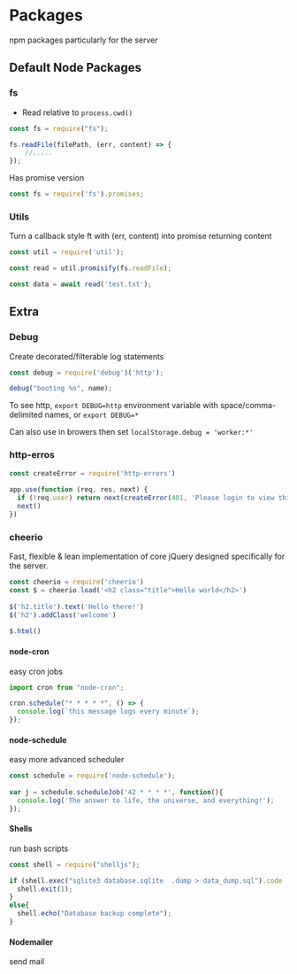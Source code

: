 # Packages

npm packages particularly for the server

## Default Node Packages

### fs

- Read relative to `process.cwd()`

```javascript
const fs = require("fs");

fs.readFile(filePath, (err, content) => {
	//.....
});
```

Has promise version

```js
const fs = require('fs').promises;
```



### Utils

Turn a callback style ft with (err, content) into promise returning content

```js
const util = require('util');

const read = util.promisify(fs.readFile);

const data = await read('test.txt');
```

## Extra

### Debug

Create decorated/filterable log statements

```js
const debug = require('debug')('http');

debug("booting %o", name);
```

To see http, `export DEBUG=http` environment variable with space/comma-delimited names, or `export DEBUG=*`

Can also use in browers then set `localStorage.debug = 'worker:*'`

### http-erros

```js
const createError = require('http-errors')
 
app.use(function (req, res, next) {
  if (!req.user) return next(createError(401, 'Please login to view this page.'))
  next()
})
```

### cheerio 

Fast, flexible & lean implementation of core jQuery designed specifically for the server.

```js
const cheerio = require('cheerio')
const $ = cheerio.load('<h2 class="title">Hello world</h2>')
 
$('h2.title').text('Hello there!')
$('h2').addClass('welcome')
 
$.html()
```

#### node-cron

easy cron jobs 

```js
import cron from "node-cron";

cron.schedule("* * * * *", () => {
  console.log(`this message logs every minute`);
});
```

#### node-schedule 

easy more advanced scheduler

```js
const schedule = require('node-schedule');
 
var j = schedule.scheduleJob('42 * * * *', function(){
  console.log('The answer to life, the universe, and everything!');
});
```

#### Shells 

run bash scripts

```javascript
const shell = require("shelljs");

if (shell.exec("sqlite3 database.sqlite  .dump > data_dump.sql").code !== 0) {
  shell.exit(1);
}
else{
  shell.echo("Database backup complete");
}
```

#### Nodemailer

send mail